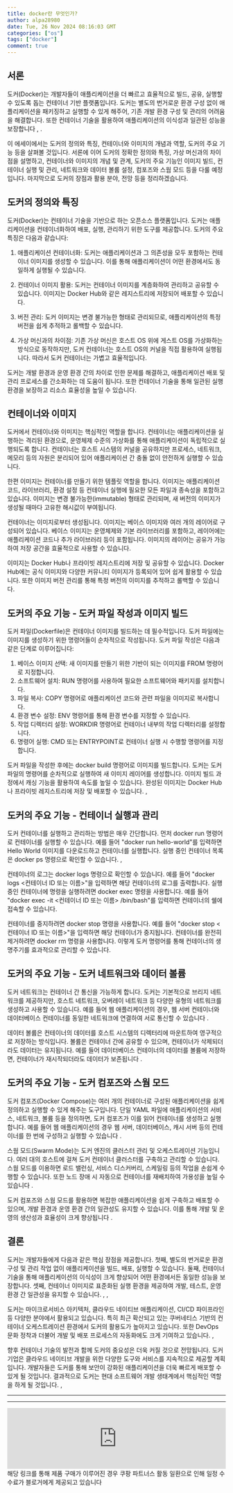 ```yaml
---
title: docker란 무엇인가?
author: alpa28980
date: Tue, 26 Nov 2024 08:16:03 GMT
categories: ["os"]
tags: ["docker"]
comment: true
---
```


서론
--

도커(Docker)는 개발자들이 애플리케이션을 더 빠르고 효율적으로 빌드, 공유, 실행할 수 있도록 돕는 컨테이너 기반 플랫폼입니다. 도커는 별도의 번거로운 환경 구성 없이 애플리케이션을 패키징하고 실행할 수 있게 해주어, 기존 개발 환경 구성 및 관리의 어려움을 해결합니다. 또한 컨테이너 기술을 활용하여 애플리케이션의 이식성과 일관된 성능을 보장합니다 , .

이 에세이에서는 도커의 정의와 특징, 컨테이너와 이미지의 개념과 역할, 도커의 주요 기능 등을 살펴볼 것입니다. 서론에 이어 도커의 정확한 정의와 특징, 가상 머신과의 차이점을 설명하고, 컨테이너와 이미지의 개념 및 관계, 도커의 주요 기능인 이미지 빌드, 컨테이너 실행 및 관리, 네트워크와 데이터 볼륨 설정, 컴포즈와 스웜 모드 등을 다룰 예정입니다. 마지막으로 도커의 장점과 활용 분야, 전망 등을 정리하겠습니다.

도커의 정의와 특징
----------

도커(Docker)는 컨테이너 기술을 기반으로 하는 오픈소스 플랫폼입니다. 도커는 애플리케이션을 컨테이너화하여 배포, 실행, 관리하기 위한 도구를 제공합니다. 도커의 주요 특징은 다음과 같습니다:

1.  애플리케이션 컨테이너화: 도커는 애플리케이션과 그 의존성을 모두 포함하는 컨테이너 이미지를 생성할 수 있습니다. 이를 통해 애플리케이션이 어떤 환경에서도 동일하게 실행될 수 있습니다.
    
2.  컨테이너 이미지 활용: 도커는 컨테이너 이미지를 계층화하여 관리하고 공유할 수 있습니다. 이미지는 Docker Hub와 같은 레지스트리에 저장되어 배포할 수 있습니다.
    
3.  버전 관리: 도커 이미지는 변경 불가능한 형태로 관리되므로, 애플리케이션의 특정 버전을 쉽게 추적하고 롤백할 수 있습니다.
    
4.  가상 머신과의 차이점: 기존 가상 머신은 호스트 OS 위에 게스트 OS를 가상화하는 방식으로 동작하지만, 도커 컨테이너는 호스트 OS의 커널을 직접 활용하여 실행됩니다. 따라서 도커 컨테이너는 가볍고 효율적입니다.
    

도커는 개발 환경과 운영 환경 간의 차이로 인한 문제를 해결하고, 애플리케이션 배포 및 관리 프로세스를 간소화하는 데 도움이 됩니다. 또한 컨테이너 기술을 통해 일관된 실행 환경을 보장하고 리소스 효율성을 높일 수 있습니다.

컨테이너와 이미지
---------

도커에서 컨테이너와 이미지는 핵심적인 역할을 합니다. 컨테이너는 애플리케이션을 실행하는 격리된 환경으로, 운영체제 수준의 가상화를 통해 애플리케이션이 독립적으로 실행되도록 합니다. 컨테이너는 호스트 시스템의 커널을 공유하지만 프로세스, 네트워크, 메모리 등의 자원은 분리되어 있어 애플리케이션 간 충돌 없이 안전하게 실행할 수 있습니다.

한편 이미지는 컨테이너를 만들기 위한 템플릿 역할을 합니다. 이미지는 애플리케이션 코드, 라이브러리, 환경 설정 등 컨테이너 실행에 필요한 모든 파일과 종속성을 포함하고 있습니다. 이미지는 변경 불가능한(immutable) 형태로 관리되며, 새 버전의 이미지가 생성될 때마다 고유한 해시값이 부여됩니다.

컨테이너는 이미지로부터 생성됩니다. 이미지는 베이스 이미지와 여러 개의 레이어로 구성되어 있습니다. 베이스 이미지는 운영체제와 기본 라이브러리를 포함하고, 레이어에는 애플리케이션 코드나 추가 라이브러리 등이 포함됩니다. 이미지의 레이어는 공유가 가능하여 저장 공간을 효율적으로 사용할 수 있습니다.

이미지는 Docker Hub나 프라이빗 레지스트리에 저장 및 공유할 수 있습니다. Docker Hub에는 공식 이미지와 다양한 커뮤니티 이미지가 등록되어 있어 쉽게 활용할 수 있습니다. 또한 이미지 버전 관리를 통해 특정 버전의 이미지를 추적하고 롤백할 수 있습니다.

도커의 주요 기능 - 도커 파일 작성과 이미지 빌드
----------------------------

도커 파일(Dockerfile)은 컨테이너 이미지를 빌드하는 데 필수적입니다. 도커 파일에는 이미지를 생성하기 위한 명령어들이 순차적으로 작성됩니다. 도커 파일 작성은 다음과 같은 단계로 이루어집니다:

1.  베이스 이미지 선택: 새 이미지를 만들기 위한 기반이 되는 이미지를 FROM 명령어로 지정합니다.
2.  소프트웨어 설치: RUN 명령어를 사용하여 필요한 소프트웨어와 패키지를 설치합니다.
3.  파일 복사: COPY 명령어로 애플리케이션 코드와 관련 파일을 이미지로 복사합니다.
4.  환경 변수 설정: ENV 명령어를 통해 환경 변수를 지정할 수 있습니다.
5.  작업 디렉터리 설정: WORKDIR 명령어로 컨테이너 내부의 작업 디렉터리를 설정합니다.
6.  명령어 실행: CMD 또는 ENTRYPOINT로 컨테이너 실행 시 수행할 명령어를 지정합니다.

도커 파일을 작성한 후에는 docker build 명령어로 이미지를 빌드합니다. 도커는 도커 파일의 명령어를 순차적으로 실행하여 새 이미지 레이어를 생성합니다. 이미지 빌드 과정에서 캐싱 기능을 활용하여 속도를 높일 수 있습니다. 완성된 이미지는 Docker Hub나 프라이빗 레지스트리에 저장 및 배포할 수 있습니다. ,

도커의 주요 기능 - 컨테이너 실행과 관리
-----------------------

도커 컨테이너를 실행하고 관리하는 방법은 매우 간단합니다. 먼저 docker run 명령어로 컨테이너를 실행할 수 있습니다. 예를 들어 "docker run hello-world"를 입력하면 Hello World 이미지를 다운로드하고 컨테이너를 실행합니다. 실행 중인 컨테이너 목록은 docker ps 명령으로 확인할 수 있습니다. ,

컨테이너의 로그는 docker logs 명령으로 확인할 수 있습니다. 예를 들어 "docker logs <컨테이너 ID 또는 이름>"을 입력하면 해당 컨테이너의 로그를 출력합니다. 실행 중인 컨테이너에 명령을 실행하려면 docker exec 명령을 사용합니다. 예를 들어 "docker exec -it <컨테이너 ID 또는 이름> /bin/bash"를 입력하면 컨테이너의 쉘에 접속할 수 있습니다.

컨테이너를 중지하려면 docker stop 명령을 사용합니다. 예를 들어 "docker stop <컨테이너 ID 또는 이름>"을 입력하면 해당 컨테이너가 중지됩니다. 컨테이너를 완전히 제거하려면 docker rm 명령을 사용합니다. 이렇게 도커 명령어를 통해 컨테이너의 생명주기를 효과적으로 관리할 수 있습니다.

도커의 주요 기능 - 도커 네트워크와 데이터 볼륨
---------------------------

도커 네트워크는 컨테이너 간 통신을 가능하게 합니다. 도커는 기본적으로 브리지 네트워크를 제공하지만, 호스트 네트워크, 오버레이 네트워크 등 다양한 유형의 네트워크를 생성하고 사용할 수 있습니다. 예를 들어 웹 애플리케이션의 경우, 웹 서버 컨테이너와 데이터베이스 컨테이너를 동일한 네트워크에 연결하여 서로 통신할 수 있습니다 .

데이터 볼륨은 컨테이너의 데이터를 호스트 시스템의 디렉터리에 마운트하여 영구적으로 저장하는 방식입니다. 볼륨은 컨테이너 간에 공유할 수 있으며, 컨테이너가 삭제되더라도 데이터는 유지됩니다. 예를 들어 데이터베이스 컨테이너의 데이터를 볼륨에 저장하면, 컨테이너가 재시작되더라도 데이터가 보존됩니다 .

도커의 주요 기능 - 도커 컴포즈와 스웜 모드
-------------------------

도커 컴포즈(Docker Compose)는 여러 개의 컨테이너로 구성된 애플리케이션을 쉽게 정의하고 실행할 수 있게 해주는 도구입니다. 단일 YAML 파일에 애플리케이션의 서비스, 네트워크, 볼륨 등을 정의하면, 도커 컴포즈가 이를 읽어 컨테이너를 생성하고 실행합니다. 예를 들어 웹 애플리케이션의 경우 웹 서버, 데이터베이스, 캐시 서버 등의 컨테이너를 한 번에 구성하고 실행할 수 있습니다 .

스웜 모드(Swarm Mode)는 도커 엔진의 클러스터 관리 및 오케스트레이션 기능입니다. 여러 대의 호스트에 걸쳐 도커 컨테이너 클러스터를 구축하고 관리할 수 있습니다. 스웜 모드를 이용하면 로드 밸런싱, 서비스 디스커버리, 스케일링 등의 작업을 손쉽게 수행할 수 있습니다. 또한 노드 장애 시 자동으로 컨테이너를 재배치하여 가용성을 높일 수 있습니다 .

도커 컴포즈와 스웜 모드를 활용하면 복잡한 애플리케이션을 쉽게 구축하고 배포할 수 있으며, 개발 환경과 운영 환경 간의 일관성도 유지할 수 있습니다. 이를 통해 개발 및 운영의 생산성과 효율성이 크게 향상됩니다 .

결론
--

도커는 개발자들에게 다음과 같은 핵심 장점을 제공합니다. 첫째, 별도의 번거로운 환경 구성 및 관리 작업 없이 애플리케이션을 빌드, 배포, 실행할 수 있습니다. 둘째, 컨테이너 기술을 통해 애플리케이션의 이식성이 크게 향상되어 어떤 환경에서든 동일한 성능을 보장합니다. 셋째, 컨테이너 이미지로 표준화된 실행 환경을 제공하여 개발, 테스트, 운영 환경 간 일관성을 유지할 수 있습니다. , ,

도커는 마이크로서비스 아키텍처, 클라우드 네이티브 애플리케이션, CI/CD 파이프라인 등 다양한 분야에서 활용되고 있습니다. 특히 최근 확산되고 있는 쿠버네티스 기반의 컨테이너 오케스트레이션 환경에서 도커의 활용도가 높아지고 있습니다. 또한 DevOps 문화 정착과 더불어 개발 및 배포 프로세스의 자동화에도 크게 기여하고 있습니다. ,

향후 컨테이너 기술의 발전과 함께 도커의 중요성은 더욱 커질 것으로 전망됩니다. 도커 기업은 클라우드 네이티브 개발을 위한 다양한 도구와 서비스를 지속적으로 제공할 계획입니다. 개발자들은 도커를 통해 보안이 강화된 애플리케이션을 더욱 빠르게 배포할 수 있게 될 것입니다. 결과적으로 도커는 현대 소프트웨어 개발 생태계에서 핵심적인 역할을 하게 될 것입니다. ,

---
---

<iframe src="https://ads-partners.coupang.com/widgets.html?id=807239&template=carousel&trackingCode=AF3190673&subId=&width=680&height=140&tsource=" style="width:100%" height="140" frameborder="0" scrolling="no" referrerpolicy="unsafe-url" browsingtopics></iframe>
해당 링크를 통해 제품 구매가 이루어진 경우 쿠팡 파트너스 활동 일환으로 인해 일정 수수료가 블로거에게 제공되고 있습니다

